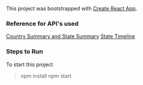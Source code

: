 This project was bootstrapped with [Create React App](https://github.com/facebook/create-react-app).

### Reference for API's used 
[Country Summary and State Summary](https://documenter.getpostman.com/view/7245444/SzYewbGb?version=latest)
[State Timeline](https://documenter.getpostman.com/view/5665978/SzYaVdaW?version=latest)

### Steps to Run
To start this project

> npm install
> npm start